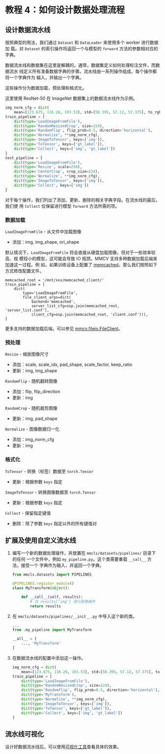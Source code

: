 # 教程 4：如何设计数据处理流程

## 设计数据流水线

按照典型的用法，我们通过 `Dataset` 和 `DataLoader` 来使用多个 worker 进行数据加
载。对 `Dataset` 的索引操作将返回一个与模型的 `forward` 方法的参数相对应的字典。

数据流水线和数据集在这里是解耦的。通常，数据集定义如何处理标注文件，而数据流水
线定义所有准备数据字典的步骤。流水线由一系列操作组成。每个操作都将一个字典作为
输入，并输出一个字典。

这些操作分为数据加载，预处理和格式化。

这里使用 ResNet-50 在 ImageNet 数据集上的数据流水线作为示例。

```python
img_norm_cfg = dict(
    mean=[123.675, 116.28, 103.53], std=[58.395, 57.12, 57.375], to_rgb=True)
train_pipeline = [
    dict(type='LoadImageFromFile'),
    dict(type='RandomResizedCrop', size=224),
    dict(type='RandomFlip', flip_prob=0.5, direction='horizontal'),
    dict(type='Normalize', **img_norm_cfg),
    dict(type='ImageToTensor', keys=['img']),
    dict(type='ToTensor', keys=['gt_label']),
    dict(type='Collect', keys=['img', 'gt_label'])
]
test_pipeline = [
    dict(type='LoadImageFromFile'),
    dict(type='Resize', scale=256),
    dict(type='CenterCrop', crop_size=224),
    dict(type='Normalize', **img_norm_cfg),
    dict(type='ImageToTensor', keys=['img']),
    dict(type='Collect', keys=['img'])
]
```

对于每个操作，我们列出了添加、更新、删除的相关字典字段。在流水线的最后，我们使
用 `Collect` 仅保留进行模型 `forward` 方法所需的项。

### 数据加载

`LoadImageFromFile` - 从文件中加载图像

- 添加：img, img_shape, ori_shape

默认情况下，`LoadImageFromFile` 将会直接从硬盘加载图像，但对于一些效率较高、规
模较小的模型，这可能会导致 IO 瓶颈。MMCV 支持多种数据加载后端来加速这一过程。例
如，如果训练设备上配置了 [memcached](https://memcached.org/)，那么我们按照如下
方式修改配置文件。

```
memcached_root = '/mnt/xxx/memcached_client/'
train_pipeline = [
    dict(
        type='LoadImageFromFile',
        file_client_args=dict(
            backend='memcached',
            server_list_cfg=osp.join(memcached_root, 'server_list.conf'),
            client_cfg=osp.join(memcached_root, 'client.conf'))),
]
```

更多支持的数据加载后端，可以参见 [mmcv.fileio.FileClient](https://github.com/open-mmlab/mmcv/blob/master/mmcv/fileio/file_client.py)。

### 预处理

`Resize` - 缩放图像尺寸

- 添加：scale, scale_idx, pad_shape, scale_factor, keep_ratio
- 更新：img, img_shape

`RandomFlip` - 随机翻转图像

- 添加：flip, flip_direction
- 更新：img

`RandomCrop` - 随机裁剪图像

- 更新：img, pad_shape

`Normalize` - 图像数据归一化

- 添加：img_norm_cfg
- 更新：img

### 格式化

`ToTensor` - 转换（标签）数据至 `torch.Tensor`

- 更新：根据参数 `keys` 指定

`ImageToTensor` - 转换图像数据至 `torch.Tensor`

- 更新：根据参数 `keys` 指定

`Collect` - 保留指定键值

- 删除：除了参数 `keys` 指定以外的所有键值对

## 扩展及使用自定义流水线

1. 编写一个新的数据处理操作，并放置在 `mmcls/datasets/pipelines/` 目录下的任何
   一个文件中，例如 `my_pipeline.py`。这个类需要重载 `__call__` 方法，接受一个
   字典作为输入，并返回一个字典。

   ```python
   from mmcls.datasets import PIPELINES

   @PIPELINES.register_module()
   class MyTransform(object):

       def __call__(self, results):
           # 对 results['img'] 进行变换操作
           return results
   ```

2. 在 `mmcls/datasets/pipelines/__init__.py` 中导入这个新的类。

   ```python
   ...
   from .my_pipeline import MyTransform

   __all__ = [
       ..., 'MyTransform'
   ]
   ```

3. 在数据流水线的配置中添加这一操作。

   ```python
   img_norm_cfg = dict(
       mean=[123.675, 116.28, 103.53], std=[58.395, 57.12, 57.375], to_rgb=True)
   train_pipeline = [
       dict(type='LoadImageFromFile'),
       dict(type='RandomResizedCrop', size=224),
       dict(type='RandomFlip', flip_prob=0.5, direction='horizontal'),
       dict(type='MyTransform'),
       dict(type='Normalize', **img_norm_cfg),
       dict(type='ImageToTensor', keys=['img']),
       dict(type='ToTensor', keys=['gt_label']),
       dict(type='Collect', keys=['img', 'gt_label'])
   ]
   ```

## 流水线可视化

设计好数据流水线后，可以使用[可视化工具](../tools/visualization.md)查看具体的效果。
